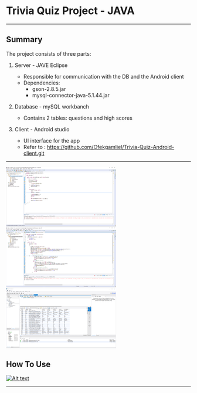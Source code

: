 # Trivia Quiz Project - JAVA
--- 
## Summary
The project consists of three parts:
1. Server - JAVE Eclipse
	 - Responsible for communication with the DB and the Android client
	 - Dependencies: 
		- gson-2.8.5.jar
		- mysql-connector-java-5.1.44.jar
		
2. Database - mySQL workbanch
	 - Contains 2 tables: questions and high scores
3. Client - Android studio
	 - UI interface for the app
   - Refer to : https://github.com/Ofekgamliel/Trivia-Quiz-Android-client.git

---
<p float="left">
  <img src="/server_tcp.png" width="300" />
  <img src="/server_socket.png" width="300" /> 
  <img src="/DB.PNG" width="300" />
</p>


## How To Use
[![Alt text](https://i9.ytimg.com/vi/op7iMwDxolc/mq2.jpg?sqp=CKCi5PYF&rs=AOn4CLD9ceW4xtIejJCM3CKruT5lp3r_xA)](https://youtu.be/op7iMwDxolc)

---
